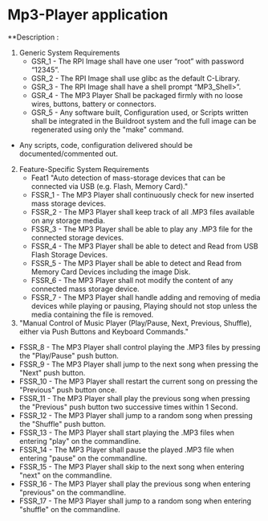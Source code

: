 # Mp3-Player application

**Description :
1. Generic System Requirements
   * GSR_1 - The RPI Image shall have one user “root” with password “12345”.
   * GSR_2 - The RPI Image shall use glibc as the default C-Library.
   * GSR_3 - The RPI Image shall have a shell prompt “MP3_Shell>”.
   * GSR_4 - The MP3 Player Shall be packaged firmly with no loose wires, buttons, battery or connectors.
   * GSR_5 - Any software built, Configuration used, or Scripts written shall be integrated in the
             Buildroot system and the full image can be regenerated using only the "make" command.
  * Any scripts, code, configuration delivered should be documented/commented out.
2. Feature-Specific System Requirements
   * Feat1 "Auto detection of mass-storage devices that can be connected via USB (e.g. Flash, Memory Card)."
   * FSSR_1 - The MP3 Player shall continuously check for new inserted mass storage devices.
   * FSSR_2 - The MP3 Player shall keep track of all .MP3 files available on any storage media.
   * FSSR_3 - The MP3 Player shall be able to play any .MP3 file for the connected storage devices.
   * FSSR_4 - The MP3 Player shall be able to detect and Read from USB Flash Storage Devices.
   * FSSR_5 - The MP3 Player shall be able to detect and Read from Memory Card Devices including
                the image Disk.
   * FSSR_6 - The MP3 Player shall not modify the content of any connected mass storage device.
   * FSSR_7 - The MP3 Player shall handle adding and removing of media devices while playing or
            pausing, Playing should not stop unless the media containing the file is removed.
3. "Manual Control of Music Player (Play/Pause, Next, Previous, Shuffle), either via Push Buttons and
         Keyboard Commands."
  * FSSR_8 - The MP3 Player shall control playing the .MP3 files by pressing the "Play/Pause" push button.  
  * FSSR_9 - The MP3 Player shall jump to the next song when pressing the "Next" push button.
  * FSSR_10 - The MP3 Player shall restart the current song on pressing the "Previous" push button once.
  * FSSR_11 - The MP3 Player shall play the previous song when pressing the "Previous" push button two
            successive times within 1 Second.
  * FSSR_12 - The MP3 Player shall jump to a random song when pressing the "Shuffle" push button.
  * FSSR_13 - The MP3 Player shall start playing the .MP3 files when entering "play" on the commandline.
  * FSSR_14 - The MP3 Player shall pause the played .MP3 file when entering "pause" on the commandline.
  * FSSR_15 - The MP3 Player shall skip to the next song when entering "next" on the commandline.
  * FSSR_16 - The MP3 Player shall play the previous song when entering "previous" on the commandline.
  * FSSR_17 - The MP3 Player shall jump to a random song when entering "shuffle" on the commandline.



